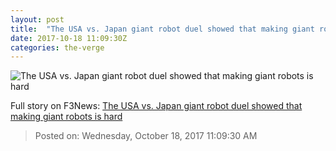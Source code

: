 ```yaml
---
layout: post
title:  "The USA vs. Japan giant robot duel showed that making giant robots is hard"
date: 2017-10-18 11:09:30Z
categories: the-verge
---
```


![The USA vs. Japan giant robot duel showed that making giant robots is hard](https://cdn.vox-cdn.com/thumbor/zCbAhC0Px3j37-etYswJtt08wUg=/0x22:874x480/fit-in/1200x630/cdn.vox-cdn.com/uploads/chorus_asset/file/9485655/Screen_Shot_2017_10_18_at_11.48.49_AM.png)




Full story on F3News: [The USA vs. Japan giant robot duel showed that making giant robots is hard](http://www.f3nws.com/n/yuJpt)

> Posted on: Wednesday, October 18, 2017 11:09:30 AM
